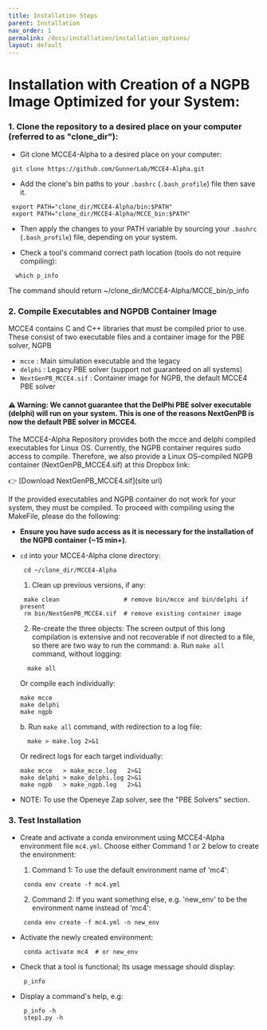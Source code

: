 ```yaml
---
title: Installation Steps
parent: Installation
nav_order: 1
permalink: /docs/installation/installation_options/
layout: default
---
```


# Installation with Creation of a NGPB Image Optimized for your System:

### 1. Clone the repository to a desired place on your computer (referred to as "clone_dir"):
  * Git clone MCCE4-Alpha to a desired place on your computer:
  ```
   git clone https://github.com/GunnerLab/MCCE4-Alpha.git
  ```
 
  * Add the clone's bin paths to your `.bashrc` (`.bash_profile`) file then save it.
  ```
   export PATH="clone_dir/MCCE4-Alpha/bin:$PATH"
   export PATH="clone_dir/MCCE4-Alpha/MCCE_bin:$PATH"
  ```

  * Then apply the changes to your PATH variable by sourcing your `.bashrc` (`.bash_profile`) file, depending on your system.

  * Check a tool's command correct path location (tools do not require compiling):
  ```
    which p_info
  ```
  The command should return ~/clone_dir/MCCE4-Alpha/MCCE_bin/p_info




### 2. Compile Executables and NGPDB Container Image
MCCE4 contains C and C++ libraries that must be compiled prior to use. These consist of two executable files and a container image for the PBE solver, NGPB
- `mcce`                  : Main simulation executable and the legacy 
- `delphi`                : Legacy PBE solver (support not guaranteed on all systems)
- `NextGenPB_MCCE4.sif`   : Container image for NGPB, the default MCCE4 PBE solver

#### ⚠️ Warning: We cannot guarantee that the DelPhi PBE solver executable (delphi) will run on your system. This is one of the reasons NextGenPB is now the default PBE solver in MCCE4.

The MCCE4-Alpha Repository provides both the mcce and delphi compiled executables for Linux OS.
Currently, the NGPB container requires sudo access to compile. Therefore, we also provide a Linux OS–compiled NGPB container (NextGenPB_MCCE4.sif) at this Dropbox link:

👉 [Download NextGenPB_MCCE4.sif](site url)

If the provided executables and NGPB container do not work for your system, they must be compiled.
To proceed with compiling using the MakeFile, please do the following:
  * **Ensure you have sudo access as it is necessary for the installation of the NGPB container (~15 min+)**.
  * `cd` into your MCCE4-Alpha clone directory:
    ```
     cd ~/clone_dir/MCCE4-Alpha
    ```
    
    1. Clean up previous versions, if any:
    ```
     make clean                  # remove bin/mcce and bin/delphi if present
     rm bin/NextGenPB_MCCE4.sif  # remove existing container image
    ```
    
    2. Re-create the three objects:
      The screen output of this long compilation is extensive and not recoverable if not directed to a file, so there are two way to run the command:
      a. Run `make all` command, without logging:
      ```
        make all
      ```
      Or compile each individually:
      ```
      make mcce
      make delphi
      make ngpb
      ```

      b. Run `make all` command, with redirection to a log file:
      ```
        make > make.log 2>&1
      ```
      Or redirect logs for each target individually:
    ```
    make mcce   > make_mcce.log   2>&1
    make delphi > make_delphi.log 2>&1
    make ngpb   > make_ngpb.log   2>&1
    ```

  * NOTE: To use the Openeye Zap solver, see the "PBE Solvers" section.

### 3. Test Installation
  * Create and activate a conda environment using MCCE4-Alpha environment file `mc4.yml`. Choose either Command 1 or 2 below to create the environment:
    1. Command 1: To use the default environment name of 'mc4':
    ```
     conda env create -f mc4.yml
    ```
    2. Command 2: If you want something else, e.g. 'new_env' to be the environment name instead of 'mc4':
    ```
     conda env create -f mc4.yml -n new_env
    ```

  * Activate the newly created environment:
    ```
     conda activate mc4  # or new_env
    ```

  * Check that a tool is functional; Its usage message should display:
    ```
     p_info
    ```

  * Display a command's help, e.g:
    ```
     p_info -h
     step1.py -h
    ```
